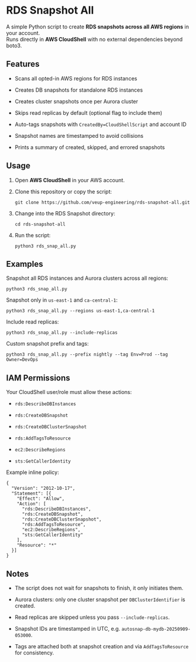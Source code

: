 
# RDS Snapshot All

A simple Python script to create **RDS snapshots across all AWS regions** in your account.  
Runs directly in **AWS CloudShell** with no external dependencies beyond boto3.

## Features

-   Scans all opted-in AWS regions for RDS instances
    
-   Creates DB snapshots for standalone RDS instances
    
-   Creates cluster snapshots once per Aurora cluster
    
-   Skips read replicas by default (optional flag to include them)
    
-   Auto-tags snapshots with `CreatedBy=CloudShellScript` and account ID
    
-   Snapshot names are timestamped to avoid collisions
    
-   Prints a summary of created, skipped, and errored snapshots

## Usage

1.  Open **AWS CloudShell** in your AWS account.
    
2.  Clone this repository or copy the script:
    
    `git clone https://github.com/veup-engineering/rds-snapshot-all.git`

3.  Change into the RDS Snapshot directory:
   
     `cd rds-snapshot-all` 
    
4.  Run the script:
    
    `python3 rds_snap_all.py` 
    
## Examples

Snapshot all RDS instances and Aurora clusters across all regions:

`python3 rds_snap_all.py` 

Snapshot only in `us-east-1` and `ca-central-1`:

`python3 rds_snap_all.py --regions us-east-1,ca-central-1` 

Include read replicas:

`python3 rds_snap_all.py --include-replicas` 

Custom snapshot prefix and tags:

`python3 rds_snap_all.py --prefix nightly --tag Env=Prod --tag Owner=DevOps` 

## IAM Permissions

Your CloudShell user/role must allow these actions:

-   `rds:DescribeDBInstances`
    
-   `rds:CreateDBSnapshot`
    
-   `rds:CreateDBClusterSnapshot`
    
-   `rds:AddTagsToResource`
    
-   `ec2:DescribeRegions`
    
-   `sts:GetCallerIdentity`
    

Example inline policy:

    {
      "Version": "2012-10-17",
      "Statement": [{
        "Effect": "Allow",
        "Action": [
          "rds:DescribeDBInstances",
          "rds:CreateDBSnapshot",
          "rds:CreateDBClusterSnapshot",
          "rds:AddTagsToResource",
          "ec2:DescribeRegions",
          "sts:GetCallerIdentity"
        ],
        "Resource": "*"
      }]
    }


## Notes

-   The script does not wait for snapshots to finish, it only initiates them.
    
-   Aurora clusters: only one cluster snapshot per `DBClusterIdentifier` is created.
    
-   Read replicas are skipped unless you pass `--include-replicas`.
    
-   Snapshot IDs are timestamped in UTC, e.g. `autosnap-db-mydb-20250909-053000`.
    
-   Tags are attached both at snapshot creation and via `AddTagsToResource` for consistency.
